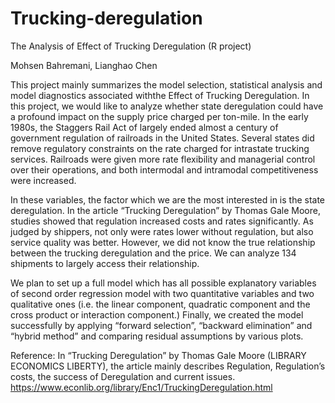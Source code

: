 # Trucking-deregulation
The Analysis of Effect of Trucking Deregulation (R project)

Mohsen Bahremani, Lianghao Chen 

This project mainly summarizes the model selection, statistical analysis and model diagnostics associated withthe Effect of Trucking Deregulation. In this project, we would like to analyze whether state deregulation could have a profound impact on the supply price charged per ton-mile. In the early 1980s, the Staggers Rail Act of largely ended almost a century of government regulation of railroads in the United States. Several states did remove regulatory constraints on the rate charged for intrastate trucking services. Railroads were given more rate flexibility and managerial control over their operations, and both intermodal and intramodal competitiveness were increased. 

In these variables, the factor which we are the most interested in is the state deregulation. In the article “Trucking Deregulation” by Thomas Gale Moore, studies showed that regulation increased costs and rates significantly. As judged by shippers, not only were rates lower without regulation, but also service quality was better. However, we did not know the true relationship between the trucking deregulation and the price. We can analyze 134 shipments to largely access their relationship.
  
  
We plan to set up a full model which has all possible explanatory variables of second order regression model with two quantitative variables and two qualitative ones (i.e. the linear component, quadratic component and the cross product or interaction component.) Finally, we created the model successfully by applying “forward selection”, “backward elimination” and “hybrid method” and comparing residual assumptions by various plots.

Reference:
In “Trucking Deregulation” by Thomas Gale Moore (LIBRARY ECONOMICS LIBERTY), the article mainly describes Regulation, Regulation’s costs, the success of Deregulation and current issues. https://www.econlib.org/library/Enc1/TruckingDeregulation.html
